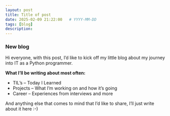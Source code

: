 ```yaml
---
layout: post
title: Title of post
date: 2025-02-09 21:22:00   # YYYY-MM-DD 
tags: [blog]
description: 
---
```


### New blog
Hi everyone, with this post, I’d like to kick off my little blog about my journey into IT as a Python programmer.

**What I’ll be writing about most often:**

- TIL’s – Today I Learned
- Projects – What I’m working on and how it’s going
- Career – Experiences from interviews and more

And anything else that comes to mind that I’d like to share, I’ll just write about it here :-)

